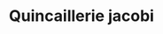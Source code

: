 ---
title: "Quincaillerie jacobi"
url: /bamako/quincaillerie-jacobi/
shop: matériel informatique
---
